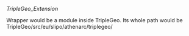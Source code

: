 *TripleGeo_Extension*

Wrapper would be a module inside TripleGeo.
Its whole path would be TripleGeo/src/eu/slipo/athenarc/triplegeo/
